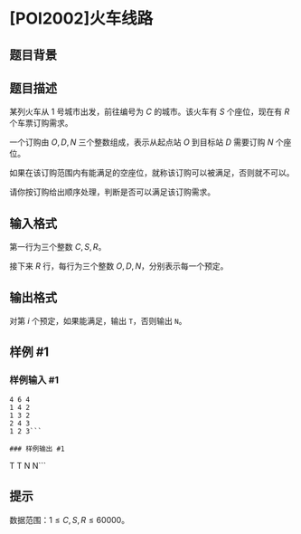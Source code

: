 # [POI2002]火车线路

## 题目背景



## 题目描述

某列火车从 $1$ 号城市出发，前往编号为 $C$ 的城市。该火车有 $S$ 个座位，现在有 $R$ 个车票订购需求。

一个订购由 $O,D,N$ 三个整数组成，表示从起点站 $O$ 到目标站 $D$ 需要订购 $N$ 个座位。

如果在该订购范围内有能满足的空座位，就称该订购可以被满足，否则就不可以。

请你按订购给出顺序处理，判断是否可以满足该订购需求。

## 输入格式

第一行为三个整数 $C,S,R$。

接下来 $R$ 行，每行为三个整数 $O,D,N$，分别表示每一个预定。

## 输出格式

对第 $i$ 个预定，如果能满足，输出 ```T```，否则输出 ```N```。

## 样例 #1

### 样例输入 #1
```
4 6 4
1 4 2
1 3 2
2 4 3
1 2 3```

### 样例输出 #1

```
T
T
N
N```

## 提示

数据范围：$1 \le C,S,R \le 60000$。
